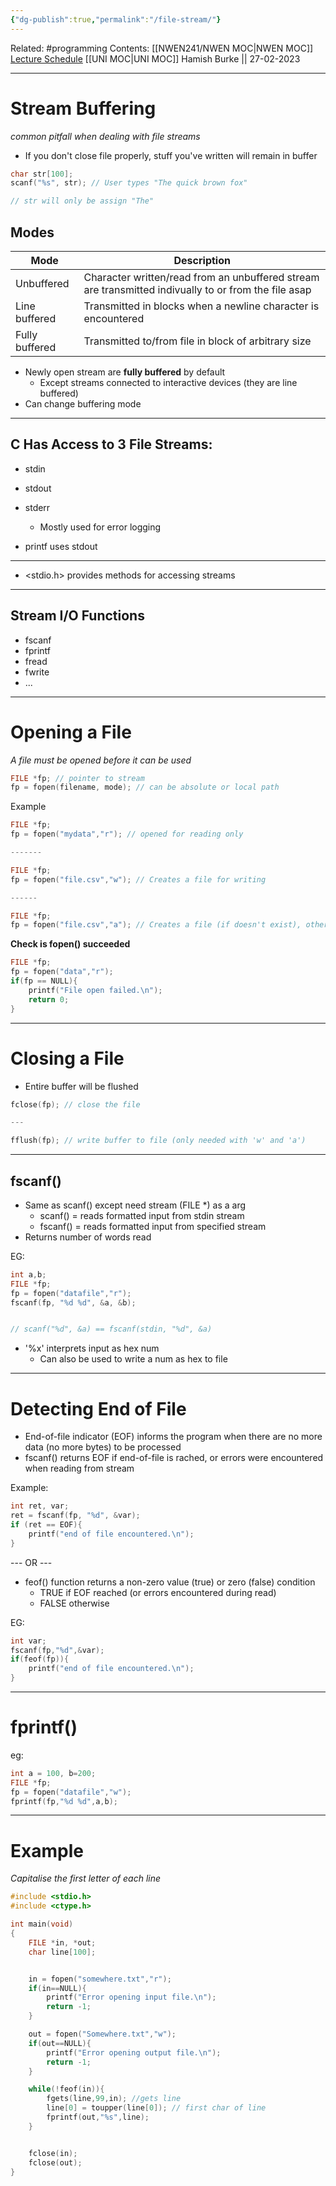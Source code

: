 ```yaml
---
{"dg-publish":true,"permalink":"/file-stream/"}
---
```


Related: #programming 
Contents: [[NWEN241/NWEN MOC\|NWEN MOC]]
[Lecture Schedule](https://ecs.wgtn.ac.nz/Courses/NWEN241_2023T1/LectureSchedule)
[[UNI MOC\|UNI MOC]]
Hamish Burke || 27-02-2023
***

# Stream Buffering

*common pitfall when dealing with file streams*

- If you don't close file properly, stuff you've written will remain in buffer

```C
char str[100];
scanf("%s", str); // User types "The quick brown fox"

// str will only be assign "The"
```

## Modes

| Mode          | Description |     
| ------------- | ----------- | 
| Unbuffered      |    Character written/read from an unbuffered stream are transmitted indivually to or from the file asap      |     |
| Line buffered | Transmitted in blocks when a newline character is encountered           |    
| Fully buffered             | Transmitted to/from file in block of arbitrary size           |

- Newly open stream are **fully buffered** by default
	- Except streams connected to interactive devices (they are line buffered)
- Can change buffering mode 


***

## C Has Access to 3 File Streams:

- stdin
- stdout
- stderr
	- Mostly used for error logging


- printf uses stdout


***

- <stdio.h> provides methods for accessing streams

***

## Stream I/O Functions

- fscanf
- fprintf
- fread
- fwrite
- ...

***

# Opening a File

*A file must be opened before it can be used*

```C
FILE *fp; // pointer to stream
fp = fopen(filename, mode); // can be absolute or local path
```

Example

```C
FILE *fp;
fp = fopen("mydata","r"); // opened for reading only

-------

FILE *fp;
fp = fopen("file.csv","w"); // Creates a file for writing

------

FILE *fp;
fp = fopen("file.csv","a"); // Creates a file (if doesn't exist), otherwise appends to file
```

**Check is fopen() succeeded**

```C
FILE *fp;
fp = fopen("data","r");
if(fp == NULL){
	printf("File open failed.\n");
	return 0;
}
```

***

# Closing a File

- Entire buffer will be flushed

```C
fclose(fp); // close the file

---

fflush(fp); // write buffer to file (only needed with 'w' and 'a')
```

***

## fscanf()

- Same as scanf() except need stream (FILE *) as a arg
	- scanf()  = reads formatted input from stdin stream
	- fscanf() = reads formatted input from specified stream
- Returns number of words read

EG:

```C
int a,b;
FILE *fp;
fp = fopen("datafile","r");
fscanf(fp, "%d %d", &a, &b);


// scanf("%d", &a) == fscanf(stdin, "%d", &a)
```

- '%x' interprets input as hex num
	- Can also be used to write a num as hex to file


***

# Detecting End of File

- End-of-file indicator (EOF) informs the program when there are no more data (no more bytes) to be processed
- fscanf() returns EOF if end-of-file is rached, or errors were encountered when reading from stream

Example:

```C
int ret, var;
ret = fscanf(fp, "%d", &var);
if (ret == EOF){
	printf("end of file encountered.\n");
}
```

--- OR ---

- feof() function returns a non-zero value (true) or zero (false) condition
	- TRUE if EOF reached (or errors encountered during read)
	- FALSE otherwise

EG:

```C
int var;
fscanf(fp,"%d",&var);
if(feof(fp)){
	printf("end of file encountered.\n");
}
```

***

# fprintf()

eg:

```C
int a = 100, b=200;
FILE *fp;
fp = fopen("datafile","w");
fprintf(fp,"%d %d",a,b);
```

***

# Example

*Capitalise the first letter of each line*

```c
#include <stdio.h>
#include <ctype.h>

int main(void)
{
	FILE *in, *out;
	char line[100];


	in = fopen("somewhere.txt","r");
	if(in==NULL){
		printf("Error opening input file.\n");
		return -1;
	}

	out = fopen("Somewhere.txt","w");
	if(out==NULL){
		printf("Error opening output file.\n");
		return -1;
	}

	while(!feof(in)){
		fgets(line,99,in); //gets line
		line[0] = toupper(line[0]); // first char of line
		fprintf(out,"%s",line);
	}


	fclose(in);
	fclose(out);
}

```